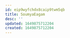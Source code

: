 ```yaml
---
id: eip9wyfchdx8caip9twm5qb
title: SoumyaEagam
desc: ''
updated: 1649875712204
created: 1649875712204
---
```


